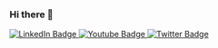 ### Hi there 👋

<!--
**naiveau/naiveau** is a ✨ _special_ ✨ repository because its `README.md` (this file) appears on your GitHub profile.

Here are some ideas to get you started:

- 🔭 I’m currently working on ...
- 🌱 I’m currently learning ...
- 👯 I’m looking to collaborate on ...
- 🤔 I’m looking for help with ...
- 💬 Ask me about ...
- 📫 How to reach me: ...
- 😄 Pronouns: ...
- ⚡ Fun fact: ...
-->

<div id="badges">
  <a href="https://www.linkedin.com/in/anacurteanu/">
    <img src="https://img.shields.io/badge/Behance-informational?style=for-the-badge&logo=behance&logoColor=white" alt="LinkedIn Badge"/>
  </a>
  <a href="https://anacurteanu.myportfolio.com/">
    <img src="https://img.shields.io/badge/Portfolio-ff69b4?style=for-the-badge&logo=youtube&logoColor=white" alt="Youtube Badge"/>
  </a>
  <a href="your-twitter-URL">
    <img src="https://img.shields.io/badge/Twitter-blue?style=for-the-badge&logo=twitter&logoColor=white" alt="Twitter Badge"/>
  </a>
</div>
